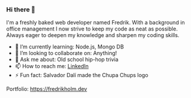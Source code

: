 ### Hi there 🫵

I'm a freshly baked web developer named Fredrik. With a background in office management I now strive to keep my code as neat as possible. Always eager to deepen my knowledge and sharpen my coding skills.

- 🌱 I’m currently learning: Node.js, Mongo DB
- 👯 I’m looking to collaborate on: Anything!
- 💬 Ask me about: Old school hip-hop trivia
- 📫 How to reach me: [LinkedIn](https://www.linkedin.com/in/karlfredrikholm/)
- ⚡ Fun fact: Salvador Dalí made the Chupa Chups logo

Portfolio: https://fredrikholm.dev
